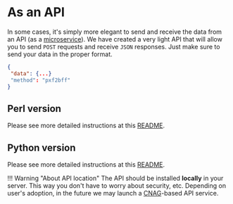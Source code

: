 # As an API

In some cases, it's simply more elegant to send and receive the data from an API (as a [microservice](https://en.wikipedia.org/wiki/Microservices)). 
We have created a very light API that will allow you to send `POST` requests and receive `JSON` responses. Just make sure to send your data in the proper format.

```JSON
{
 "data": {...}
 "method": "pxf2bff"
}
```

## Perl version

Please see more detailed instructions at this [README](https://github.com/mrueda/convert-pheno/tree/main/api/perl).

## Python version

Please see more detailed instructions at this [README](https://github.com/mrueda/convert-pheno/tree/main/api/python).


!!! Warning "About API location"
    The API should be installed **locally** in your server. This way you don't have to worry about security, etc.
    Depending on user's adoption, in the future we may launch a [CNAG](https://www.cnag.crg.eu)-based API service.
